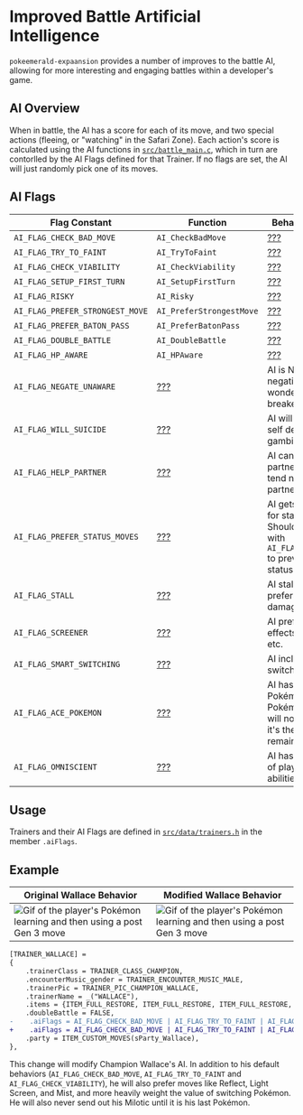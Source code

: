 # Improved Battle Artificial Intelligence

`pokeemerald-expaansion` provides a number of improves to the battle AI, allowing for more interesting and engaging battles within a developer's game.

## AI Overview

When in battle, the AI has a score for each of its move, and two special actions (fleeing, or "watching" in the Safari Zone). Each action's score is calculated using the AI functions in [`src/battle_main.c`](https://github.com/rh-hideout/pokeemerald-expansion/tree/upcoming/src/battle_main.c), which in turn are contorlled by the AI Flags defined for that Trainer. If no flags are set, the AI will just randomly pick one of its moves.

## AI Flags

|Flag Constant| Function | Behavior Description |
| ---| --- | --- |
|`AI_FLAG_CHECK_BAD_MOVE`|`AI_CheckBadMove`|[???](https://discord.com/channels/419213663107416084/1077168246555430962/1107518667710799972)|
|`AI_FLAG_TRY_TO_FAINT`|`AI_TryToFaint`|[???](https://discord.com/channels/419213663107416084/1077168246555430962/1107518667710799972)|
|`AI_FLAG_CHECK_VIABILITY`|`AI_CheckViability`|[???](https://discord.com/channels/419213663107416084/1077168246555430962/1107518667710799972)|
|`AI_FLAG_SETUP_FIRST_TURN`|`AI_SetupFirstTurn`|[???](https://discord.com/channels/419213663107416084/1077168246555430962/1107518667710799972)|
|`AI_FLAG_RISKY`|`AI_Risky`|[???](https://discord.com/channels/419213663107416084/1077168246555430962/1107518667710799972)|
|`AI_FLAG_PREFER_STRONGEST_MOVE`|`AI_PreferStrongestMove`|[???](https://discord.com/channels/419213663107416084/1077168246555430962/1107518667710799972)|
|`AI_FLAG_PREFER_BATON_PASS`|`AI_PreferBatonPass`|[???](https://discord.com/channels/419213663107416084/1077168246555430962/1107518667710799972)|
|`AI_FLAG_DOUBLE_BATTLE`|`AI_DoubleBattle`|[???](https://discord.com/channels/419213663107416084/1077168246555430962/1107518667710799972)|
|`AI_FLAG_HP_AWARE`|`AI_HPAware`|[???](https://discord.com/channels/419213663107416084/1077168246555430962/1107518667710799972)|
|`AI_FLAG_NEGATE_UNAWARE`|[???](https://discord.com/channels/419213663107416084/1077168246555430962/1107518667710799972)|AI is NOT aware of negating effects like wonder room, mold breaker, etc|
|`AI_FLAG_WILL_SUICIDE`|[???](https://discord.com/channels/419213663107416084/1077168246555430962/1107518667710799972)|AI will use explosion / self destruct / final gambit / etc|
|`AI_FLAG_HELP_PARTNER`|[???](https://discord.com/channels/419213663107416084/1077168246555430962/1107518667710799972)|AI can try to help partner. If not set, will tend not to target partner|
|`AI_FLAG_PREFER_STATUS_MOVES`|[???](https://discord.com/channels/419213663107416084/1077168246555430962/1107518667710799972)|AI gets a score bonus for status moves. Should be combined with `AI_FLAG_CHECK_BAD_MOVE` to prevent using only status moves|
|`AI_FLAG_STALL`|[???](https://discord.com/channels/419213663107416084/1077168246555430962/1107518667710799972)|AI stalls battle and prefers secondary damage/trapping/etc.|
|`AI_FLAG_SCREENER`|[???](https://discord.com/channels/419213663107416084/1077168246555430962/1107518667710799972)|AI prefers screening effects like reflect, mist, etc.|
|`AI_FLAG_SMART_SWITCHING`|[???](https://discord.com/channels/419213663107416084/1077168246555430962/1107518667710799972)|AI includes a lot more switching checks|
|`AI_FLAG_ACE_POKEMON`|[???](https://discord.com/channels/419213663107416084/1077168246555430962/1107518667710799972)|AI has an Ace Pokémon. The last Pokémon in the party will not be used until it's the last one remaining.|
|`AI_FLAG_OMNISCIENT`|[???](https://discord.com/channels/419213663107416084/1077168246555430962/1107518667710799972)|AI has full knowledge of player moves, abilities, hold items|

## Usage

Trainers and their AI Flags are defined in [`src/data/trainers.h`](https://github.com/rh-hideout/pokeemerald-expansion/tree/upcoming/src/data/trainers.h) in the member `.aiFlags`.

## Example

| Original Wallace Behavior                                    | Modified Wallace Behavior                                    |
| ------------------------------------------------------------ | ------------------------------------------------------------ |
| ![Gif of the player's Pokémon learning and then using a post Gen 3 move](https://archives.bulbagarden.net/media/upload/f/f9/Fire_Blast_III.png) | ![Gif of the player's Pokémon learning and then using a post Gen 3 move](https://archives.bulbagarden.net/media/upload/f/f9/Fire_Blast_III.png) |

```diff
[TRAINER_WALLACE] =
{
    .trainerClass = TRAINER_CLASS_CHAMPION,
    .encounterMusic_gender = TRAINER_ENCOUNTER_MUSIC_MALE,
    .trainerPic = TRAINER_PIC_CHAMPION_WALLACE,
    .trainerName = _("WALLACE"),
    .items = {ITEM_FULL_RESTORE, ITEM_FULL_RESTORE, ITEM_FULL_RESTORE, ITEM_FULL_RESTORE},
    .doubleBattle = FALSE,
-    .aiFlags = AI_FLAG_CHECK_BAD_MOVE | AI_FLAG_TRY_TO_FAINT | AI_FLAG_CHECK_VIABILITY,
+    .aiFlags = AI_FLAG_CHECK_BAD_MOVE | AI_FLAG_TRY_TO_FAINT | AI_FLAG_CHECK_VIABILITY | AI_FLAG_SCREENER | AI_FLAG_SMART_SWITCHING | AI_FLAG_ACE_POKEMON
    .party = ITEM_CUSTOM_MOVES(sParty_Wallace),
},
```

This change will modify Champion Wallace's AI. In addition to his default behaviors (`AI_FLAG_CHECK_BAD_MOVE`, `AI_FLAG_TRY_TO_FAINT` and `AI_FLAG_CHECK_VIABILITY`), he will also prefer moves like Reflect, Light Screen, and Mist, and more heavily weight the value of switching Pokémon. He will also never send out his Milotic until it is his last Pokémon.
